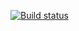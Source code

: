 [![Build status](https://ci.appveyor.com/api/projects/status/eg89a2fk7ckb054r?svg=true)](https://ci.appveyor.com/project/timetodancenow/postman)